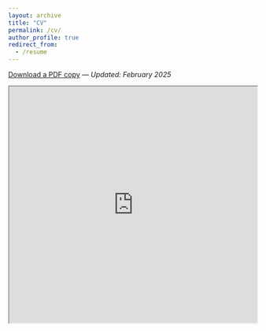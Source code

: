 ```yaml
---
layout: archive
title: "CV"
permalink: /cv/
author_profile: true
redirect_from:
  - /resume
---
```

 
[Download a PDF copy](https://drive.google.com/drive/u/0/folders/1d1gqIArRQT6DL0h1ETgM1ktEdyVMsv3F/view) *— Updated: February 2025*

<iframe src="https://drive.google.com/drive/u/0/folders/1d1gqIArRQT6DL0h1ETgM1ktEdyVMsv3F/preview" width="100%" height="480" allow="autoplay"></iframe>
